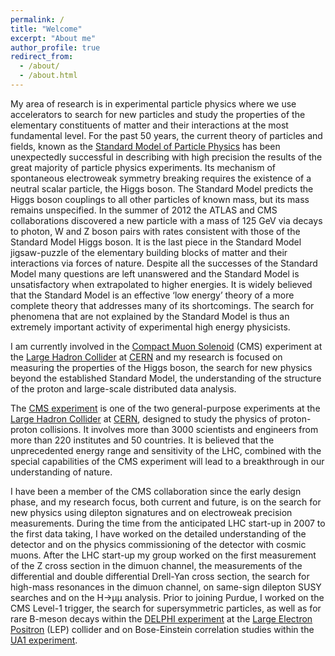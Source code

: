 ```yaml
---
permalink: /
title: "Welcome"
excerpt: "About me"
author_profile: true
redirect_from:
  - /about/
  - /about.html
---
```


My area of research is in experimental particle physics where we use accelerators to search for new particles and
study the properties of the elementary constituents of matter and their interactions at the most fundamental level.
For the past 50 years, the current theory of particles and fields,
known as the [Standard Model of Particle Physics](https://www.energy.gov/science/doe-explainsthe-standard-model-particle-physics) has been unexpectedly successful in describing with high precision the results of the great majority of particle physics experiments.
Its mechanism of spontaneous electroweak symmetry
breaking requires the existence of a neutral scalar particle, the Higgs boson. The Standard Model predicts the Higgs
boson couplings to all other particles of known mass, but its mass remains unspecified. In the summer of 2012 the
ATLAS and CMS collaborations discovered a new particle with a mass of 125 GeV via decays to photon, W and Z
boson pairs with rates consistent with those of the Standard Model Higgs boson. It is the last piece in the Standard
Model jigsaw-puzzle of the elementary building blocks of matter and their interactions via forces of nature.
Despite all the successes of the Standard Model many questions are left unanswered and the Standard Model is unsatisfactory when extrapolated
to higher energies. It is widely believed that the Standard Model is an effective ‘low energy’ theory of
a more complete theory that addresses many of its shortcomings. The search for
phenomena that are not explained by the Standard Model is thus an extremely important activity of experimental high energy physicists.

I am currently involved in the [Compact Muon Solenoid](https://cms.cern) (CMS) experiment at the
[Large Hadron Collider](https://home.cern/science/accelerators/large-hadron-collider) at [CERN](http://www.cern.ch)
 and my research is focused on measuring the properties of the Higgs boson, the search for
new physics beyond the established Standard Model, the understanding of the structure of the proton and large-scale
distributed data analysis.

The [CMS experiment](https://cms.cern) is one of the two general-purpose experiments at the [Large Hadron Collider](https://home.cern/science/accelerators/large-hadron-collider) at [CERN](http://www.cern.ch),
designed to study the physics of proton-proton collisions. It involves more than 3000 scientists and engineers from
more than 220 institutes and 50 countries. It is believed that the unprecedented energy range and sensitivity of the
LHC, combined with the special capabilities of the CMS experiment will lead to a breakthrough in our understanding
of nature.

I have been a member of the CMS collaboration since the early design phase, and my research focus, both current and future, is on the search for new physics using dilepton signatures and on electroweak precision measurements. During the time from the anticipated LHC start-up in 2007 to the first data taking, I have worked on the detailed understanding of the detector and on the physics commissioning of the detector with cosmic muons. After the LHC start-up my group worked on the first measurement of the Z cross section in the dimuon channel, the measurements of the differential and double differential Drell-Yan cross section, the search for high-mass resonances in the dimuon channel, on same-sign dilepton SUSY searches and on the H→μμ analysis.
Prior to joining Purdue, I worked on the CMS Level-1 trigger, the search for supersymmetric particles, as
well as for rare B-meson decays within the [DELPHI experiment](https://home.cern/science/experiments/delphi) at the [Large Electron Positron](https://home.cern/science/accelerators/large-electron-positron-collider) (LEP) collider and on
Bose-Einstein correlation studies within the [UA1 experiment](https://home.cern/science/experiments/ua1).
